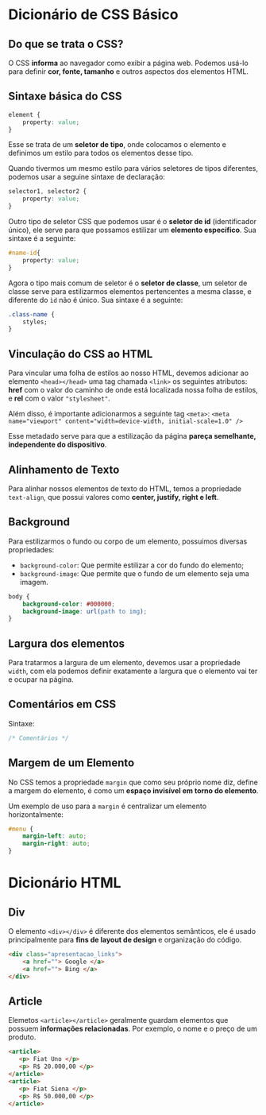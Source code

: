 # Dicionário de CSS Básico
## Do que se trata o CSS?
O CSS **informa** ao navegador como exibir a página web. Podemos usá-lo para definir **cor, fonte, tamanho** e outros aspectos dos elementos HTML.

## Sintaxe básica do CSS
```css
element {
    property: value;
}
```

Esse se trata de um **seletor de tipo**, onde colocamos o elemento e definimos um estilo para todos os elementos desse tipo.

Quando tivermos um mesmo estilo para vários seletores de tipos diferentes, podemos usar a seguine sintaxe de declaração:
```css
selector1, selector2 {
    property: value;
}
```

Outro tipo de seletor CSS que podemos usar é o **seletor de id** (identificador único), ele serve para que possamos estilizar um **elemento específico**. Sua sintaxe é a seguinte:
```css
#name-id{
    property: value;
}
```

Agora o tipo mais comum de seletor é o **seletor de classe**, um seletor de classe serve para estilizarmos elementos pertencentes a mesma classe, e diferente do `ìd` não é único. Sua sintaxe é a seguinte:
```css
.class-name {
    styles;
}
```

## Vinculação do CSS ao HTML
Para vincular uma folha de estilos ao nosso HTML, devemos adicionar ao elemento `<head></head>` uma tag chamada `<link>` os seguintes atributos: **href** com o valor do caminho de onde está localizada nossa folha de estilos, e **rel** com o valor `"stylesheet"`.

Além disso, é importante adicionarmos a seguinte tag `<meta>`:
`<meta name="viewport" content="width=device-width, initial-scale=1.0" />`

Esse metadado serve para que a estilização da página **pareça semelhante, independente do dispositivo**.

## Alinhamento de Texto
Para alinhar nossos elementos de texto do HTML, temos a propriedade `text-align`, que possui valores como **center, justify, right e left**.

## Background
Para estilizarmos o fundo ou corpo de um elemento, possuimos diversas propriedades:
- `background-color`: Que permite estilizar a cor do fundo do elemento;
- `background-image`: Que permite que o fundo de um elemento seja uma imagem.

```css
body {
    background-color: #000000;
    background-image: url(path to img);
}
```

## Largura dos elementos
Para tratarmos a largura de um elemento, devemos usar a propriedade `width`, com ela podemos definir exatamente a largura que o elemento vai ter e ocupar na página.

## Comentários em CSS
Sintaxe:
```css
/* Comentários */
```

## Margem de um Elemento
No CSS temos a propriedade `margin` que como seu próprio nome diz, define a margem do elemento, é como um **espaço invisível em torno do elemento**.

Um exemplo de uso para a `margin` é centralizar um elemento horizontalmente:
```css
#menu {
    margin-left: auto;
    margin-right: auto;
}
```

# Dicionário HTML

## Div
O elemento `<div></div>` é diferente dos elementos semânticos, ele é usado principalmente para **fins de layout de design** e organização do código.
```html
<div class="apresentacao_links">
    <a href=""> Google </a>
    <a href=""> Bing </a>
</div>
```

## Article
Elemetos `<article></article>` geralmente guardam elementos que possuem **informações relacionadas**. Por exemplo, o nome e o preço de um produto.
```html
<article>
   <p> Fiat Uno </p>
   <p> R$ 20.000,00 </p> 
</article>
<article>
   <p> Fiat Siena </p>
   <p> R$ 50.000,00 </p> 
</article>
```